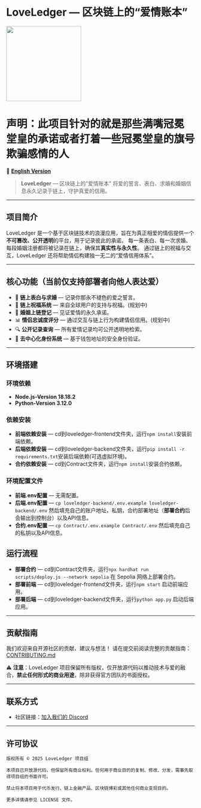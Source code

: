 # LoveLedger — 区块链上的“爱情账本”
<img src="https://loveledger.tech/static/media/logo.87f3ae55211ae7314171.gif" width="200" height="200" />

# 声明：**此项目针对的就是那些满嘴冠冕堂皇的承诺或者打着一些冠冕堂皇的旗号欺骗感情的人**

🔁 **[English Version](README.md)**

> **LoveLedger** — 区块链上的“爱情账本”
> 将爱的誓言、表白、求婚和婚姻信息永久记录于链上，守护真爱的信用。



---

## 项目简介

LoveLedger 是一个基于区块链技术的浪漫应用，旨在为真正相爱的情侣提供一个**不可篡改、公开透明**的平台，用于记录彼此的承诺。
每一条表白、每一次求婚、每段婚姻注册都将被记录在链上，确保其**真实性与永久性**。
通过链上的祝福与交互，LoveLedger 还将帮助情侣构建独一无二的“爱情信用体系”。

---

## 核心功能（当前仅支持部署者向他人表达爱）

* 💌 **链上表白与求婚** — 记录你那永不褪色的爱之誓言。
* 🎉 **链上祝福系统** — 来自全球用户的支持与祝福。(规划中)
* 💍 **婚姻上链登记** — 见证爱情的永久承诺。
* 📊 **情侣忠诚度评分** — 通过交互与链上行为构建情侣信用。(规划中)
* 🔍 **公开记录查询** — 所有爱情记录均可公开透明地检索。
* 🔐 **去中心化身份系统** — 基于钱包地址的安全身份验证。

---
## 环境搭建


### 环境依赖
* **Node.js-Version 18.18.2**
* **Python-Version 3.12.0**

### 依赖安装

* **前端依赖安装** — cd到loveledger-frontend文件夹，运行`npm install`安装前端依赖。
* **后端依赖安装** — cd到loveledger-backend文件夹，运行`pip install -r requirements.txt`安装后端依赖(可选虚拟环境)。
* **合约依赖安装** — cd到Contract文件夹，运行`npm install`安装合约依赖。

### 环境配置文件

* **前端.env配置** — 无需配置。
* **后端.env配置** — `cp loveledger-backend/.env.example loveledger-backend/.env` 然后填充自己的账户地址，私钥，合约部署地址（**部署合约**后会输出到控制台）以及API信息。
* **合约.env配置** — `cp Contract/.env.example Contract/.env` 然后填充自己的私钥以及API信息。



## 运行流程

* **部署合约** — cd到Contract文件夹，运行`npx hardhat run scripts/deploy.js --network sepolia` 在 Sepolia 网络上部署合约。
* **部署前端** — cd到loveledger-frontend文件夹，运行`npm start` 启动前端应用。
* **部署后端** — cd到loveledger-backend文件夹，运行`python app.py` 启动后端应用。

---

## 贡献指南

我们欢迎来自开源社区的贡献、建议与想法！
请在提交前阅读完整的贡献指南：[CONTRIBUTING.md](doc/CONTRIBUTING.md)

⚠️ **注意**：LoveLedger 项目保留所有版权，仅开放源代码以推动技术与爱的融合，**禁止任何形式的商业用途**，除非获得官方团队的书面授权。

---

## 联系方式

* 社区链接：[加入我们的 Discord](https://discord.gg/wnxj7Nea)

---

## 许可协议

```
版权所有 © 2025 LoveLedger 项目组

本项目已开放源代码，但保留所有商业权利。任何用于商业目的的复制、修改、分发，需事先取得项目组的书面许可。

禁止将本项目用于代币发行、链上金融产品、区块链博彩或其他任何商业变现目的。

更多详情请参见 LICENSE 文件。
```

